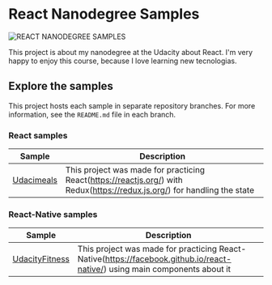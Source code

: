# React Nanodegree Samples

<img src="https://github.com/disias/nanodegree-react/blob/master/REACTjs-cover.jpg" alt="REACT NANODEGREE SAMPLES"/>

This project is about my nanodegree at the Udacity about React. I'm very happy to enjoy this course, because I love learning new 
tecnologias.


## Explore the samples

This project hosts each sample in separate repository branches. For more information, see the `README.md` file in each branch.

### React samples 
| Sample | Description |
| ------------- | ------------- |
| [Udacimeals](https://github.com/disias/nanodegree-react/tree/Udacimeals) | This project was made for practicing React(https://reactjs.org/) with Redux(https://redux.js.org/) for handling the state |


### React-Native samples
| Sample | Description |
| ------------- | ------------- |
| [UdacityFitness](https://github.com/disias/nanodegree-react/tree/UdacityFitness) | This project was made for practicing React-Native(https://facebook.github.io/react-native/) using main components about it |
